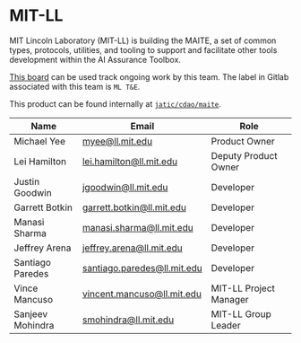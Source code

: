 # MIT-LL

MIT Lincoln Laboratory (MIT-LL) is building the MAITE, a set of common types, protocols, utilities, and tooling to support and facilitate other tools development within the AI Assurance Toolbox.

[This board](https://gitlab.jatic.net/groups/jatic/-/boards/51?label_name[]=ML%20T%26E) can be used track ongoing work by this team. The label in Gitlab associated with this team is `ML T&E`.

This product can be found internally at [`jatic/cdao/maite`](https://gitlab.jatic.net/jatic/cdao/maite).

| Name | Email | Role |
| ---- | ----- | ---- |
| Michael Yee | <myee@ll.mit.edu> | Product Owner |
| Lei Hamilton | <lei.hamilton@ll.mit.edu> | Deputy Product Owner| 
| Justin Goodwin | <jgoodwin@ll.mit.edu> | Developer | 
| Garrett Botkin | <garrett.botkin@ll.mit.edu> | Developer | 
| Manasi Sharma | <manasi.sharma@ll.mit.edu> | Developer |
| Jeffrey Arena | <jeffrey.arena@ll.mit.edu> | Developer | 
| Santiago Paredes | <santiago.paredes@ll.mit.edu> | Developer |
| Vince Mancuso | <vincent.mancuso@ll.mit.edu> | MIT-LL Project Manager |
| Sanjeev Mohindra | <smohindra@ll.mit.edu> | MIT-LL Group Leader |